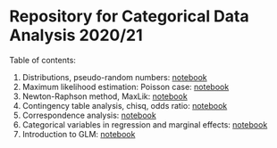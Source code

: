 # Repository for Categorical Data Analysis 2020/21


Table of contents:

1. Distributions, pseudo-random numbers: [notebook](notebooks/cda_2021_03_09_lecture.ipynb)
2. Maximum likelihood estimation: Poisson case: [notebook](notebooks/cda_2021_03_16_lecture.ipynb)
3. Newton-Raphson method, MaxLik: [notebook](notebooks/cda_2021_03_23_lecture.ipynb)
4. Contingency table analysis, chisq, odds ratio: [notebook](notebooks/cda_2021_03_30_lecture.ipynb)
5. Correspondence analysis: [notebook](notebooks/cda_2021_04_13_lecture.ipynb)
6. Categorical variables in regression and marginal effects: [notebook](notebooks/cda_2021_04_20_lecture.ipynb)
7. Introduction to GLM: [notebook](notebooks/cda_2021_04_27_lecture.ipynb)
